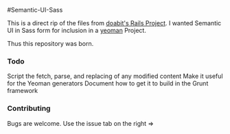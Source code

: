 #Semantic-UI-Sass

This is a direct rip of the files from [doabit's Rails Project](https://github.com/doabit/semantic-ui-sass). I wanted Semantic UI in Sass form for inclusion in a [yeoman](http://yeoman.io) Project.

Thus this repository was born.


### Todo

Script the fetch, parse, and replacing of any modified content
Make it useful for the Yeoman generators
Document how to get it to build in the Grunt framework


### Contributing

Bugs are welcome. Use the issue tab on the right =>

